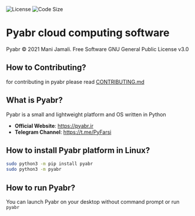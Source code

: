<img src="https://img.shields.io/github/license/PyFarsi/pyabr?style=flat-square" alt="License"/>
<img src="https://img.shields.io/github/languages/code-size/PyFarsi/pyabr?style=flat-square" alt="Code Size"/>

# Pyabr cloud computing software

Pyabr &copy; 2021 Mani Jamali. Free Software GNU General Public License v3.0

## How to Contributing?
for contributing in pyabr please read [CONTRIBUTING.md](/CONTRIBUTING.md)

## What is Pyabr?

Pyabr is a small and lightweight platform and OS written in Python

- **Official Website**: https://pyabr.ir
- **Telegram Channel**: https://t.me/PyFarsi

## How to install Pyabr platform in Linux?

```bash
sudo python3 -m pip install pyabr
sudo python3 -m pyabr
```

## How to run Pyabr?

You can launch Pyabr on your desktop without command prompt or run `pyabr`
